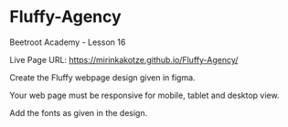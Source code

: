 # Fluffy-Agency
Beetroot Academy - Lesson 16

Live Page URL: https://mirinkakotze.github.io/Fluffy-Agency/

Create the Fluffy webpage design given in figma.

Your web page must be responsive for mobile, tablet and desktop view.

Add the fonts as given in the design.
